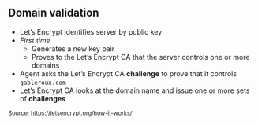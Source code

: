 ## Domain validation

* Let’s Encrypt identifies server by public key
* *First time*
  * Generates a new key pair
  * Proves to the Let’s Encrypt CA that the server controls one or more domains
* Agent asks the Let’s Encrypt CA **challenge** to prove that it controls `gableroux.com`
* Let’s Encrypt CA looks at the domain name and issue one or more sets of **challenges**

<small>Source: https://letsencrypt.org/how-it-works/</small>
